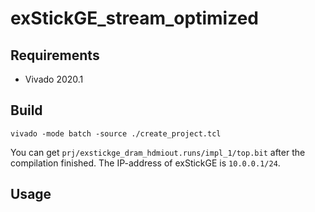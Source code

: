 # exStickGE_stream_optimized

## Requirements
- Vivado 2020.1

## Build

```
vivado -mode batch -source ./create_project.tcl
```
You can get `prj/exstickge_dram_hdmiout.runs/impl_1/top.bit` after the compilation finished.
The IP-address of exStickGE is `10.0.0.1/24`.

## Usage

